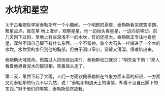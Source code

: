 # 水坑和星空

关于古希腊哲学家泰勒斯有一个小趣闻。一个明郎的夏夜，泰勒斯看见夜空清朗，繁星点点，就在草 地上漫步，观察星星，他一边抬头看星星，一边向前移动。前几天刚下过雨，草地上有些深浅不一的水坎，有的还挺大。泰勒斯正专注地看星星，浑然不知自己脚下有什么东西，一个不留神，象个大石头一样掉进了一个大的水坎，水坎里的水只到他的胸部，但由于洞口窄小，洞壁又滑溜，很难趴出来。 

泰勒斯大喊救命。但路过人把他救出来时，泰勒斯张口就说：“明天会下雨！”那人看着他满身泥水的狼狈相，笑着摇头走了。 

第二天，果然下起了大雨，人们一方面钦佩泰勒斯在气象方面丰富的知识，一方面又对泰勒斯的行为不以为然，说：“泰勒斯知道天上的事情，却看不见自己脚下的东西。”对于他们的嘲笑，泰勒斯依然故我。
 